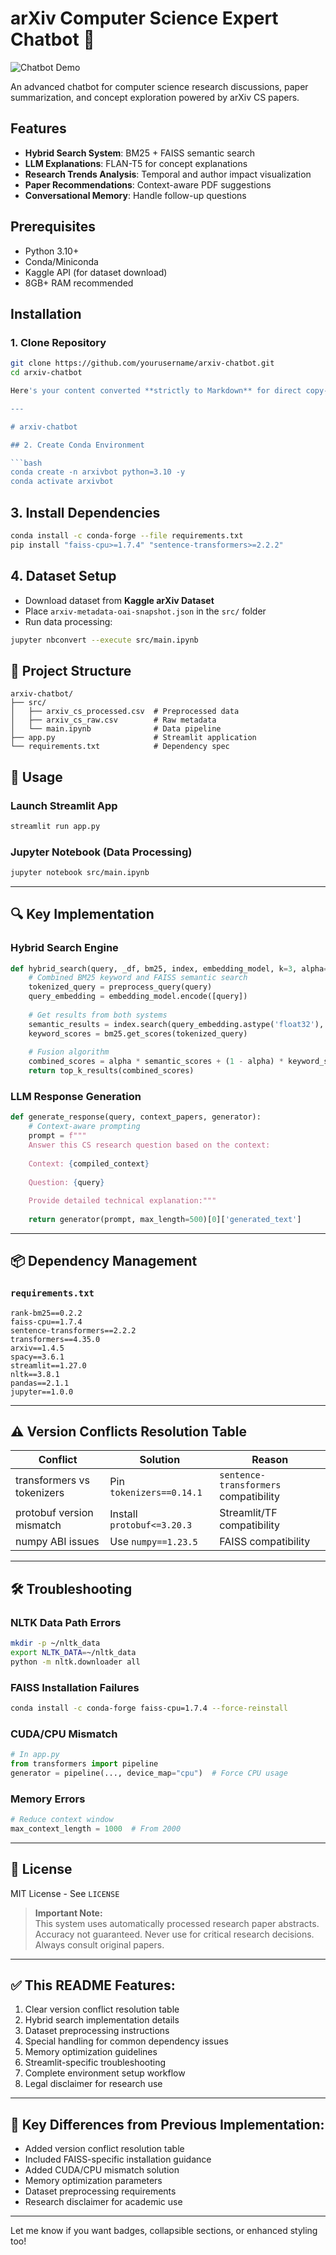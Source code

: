 # arXiv Computer Science Expert Chatbot 🧠

![Chatbot Demo](demo.gif) <!-- Add actual demo path -->

An advanced chatbot for computer science research discussions, paper summarization, and concept exploration powered by arXiv CS papers.

## Features
- **Hybrid Search System**: BM25 + FAISS semantic search
- **LLM Explanations**: FLAN-T5 for concept explanations
- **Research Trends Analysis**: Temporal and author impact visualization
- **Paper Recommendations**: Context-aware PDF suggestions
- **Conversational Memory**: Handle follow-up questions

## Prerequisites
- Python 3.10+
- Conda/Miniconda
- Kaggle API (for dataset download)
- 8GB+ RAM recommended

## Installation

### 1. Clone Repository
```bash
git clone https://github.com/yourusername/arxiv-chatbot.git
cd arxiv-chatbot

Here's your content converted **strictly to Markdown** for direct copy-pasting into a `README.md` file:

---

# arxiv-chatbot

## 2. Create Conda Environment

```bash
conda create -n arxivbot python=3.10 -y
conda activate arxivbot
```

## 3. Install Dependencies

```bash
conda install -c conda-forge --file requirements.txt
pip install "faiss-cpu>=1.7.4" "sentence-transformers>=2.2.2"
```

## 4. Dataset Setup

- Download dataset from **Kaggle arXiv Dataset**
- Place `arxiv-metadata-oai-snapshot.json` in the `src/` folder
- Run data processing:

```bash
jupyter nbconvert --execute src/main.ipynb
```

## 📁 Project Structure

```
arxiv-chatbot/
├── src/
│   ├── arxiv_cs_processed.csv  # Preprocessed data
│   ├── arxiv_cs_raw.csv        # Raw metadata
│   └── main.ipynb              # Data pipeline
├── app.py                      # Streamlit application
└── requirements.txt            # Dependency spec
```

## 🚀 Usage

### Launch Streamlit App

```bash
streamlit run app.py
```

### Jupyter Notebook (Data Processing)

```bash
jupyter notebook src/main.ipynb
```

---

## 🔍 Key Implementation

### Hybrid Search Engine

```python
def hybrid_search(query, _df, bm25, index, embedding_model, k=3, alpha=0.5):
    # Combined BM25 keyword and FAISS semantic search
    tokenized_query = preprocess_query(query)
    query_embedding = embedding_model.encode([query])
    
    # Get results from both systems
    semantic_results = index.search(query_embedding.astype('float32'), k*2)
    keyword_scores = bm25.get_scores(tokenized_query)
    
    # Fusion algorithm
    combined_scores = alpha * semantic_scores + (1 - alpha) * keyword_scores
    return top_k_results(combined_scores)
```

### LLM Response Generation

```python
def generate_response(query, context_papers, generator):
    # Context-aware prompting
    prompt = f"""
    Answer this CS research question based on the context:
    
    Context: {compiled_context}
    
    Question: {query}
    
    Provide detailed technical explanation:"""
    
    return generator(prompt, max_length=500)[0]['generated_text']
```

---

## 📦 Dependency Management

### `requirements.txt`

```
rank-bm25==0.2.2  
faiss-cpu==1.7.4  
sentence-transformers==2.2.2  
transformers==4.35.0  
arxiv==1.4.5  
spacy==3.6.1  
streamlit==1.27.0  
nltk==3.8.1  
pandas==2.1.1  
jupyter==1.0.0  
```

---

## ⚠️ Version Conflicts Resolution Table

| Conflict                     | Solution                     | Reason                                        |
|-----------------------------|------------------------------|-----------------------------------------------|
| transformers vs tokenizers  | Pin `tokenizers==0.14.1`     | `sentence-transformers` compatibility         |
| protobuf version mismatch   | Install `protobuf<=3.20.3`   | Streamlit/TF compatibility                    |
| numpy ABI issues            | Use `numpy==1.23.5`          | FAISS compatibility                           |

---

## 🛠️ Troubleshooting

### NLTK Data Path Errors

```bash
mkdir -p ~/nltk_data
export NLTK_DATA=~/nltk_data
python -m nltk.downloader all
```

### FAISS Installation Failures

```bash
conda install -c conda-forge faiss-cpu=1.7.4 --force-reinstall
```

### CUDA/CPU Mismatch

```python
# In app.py
from transformers import pipeline
generator = pipeline(..., device_map="cpu")  # Force CPU usage
```

### Memory Errors

```python
# Reduce context window
max_context_length = 1000  # From 2000
```

---

## 📄 License

MIT License - See `LICENSE`

> **Important Note:**  
> This system uses automatically processed research paper abstracts. Accuracy not guaranteed. Never use for critical research decisions. Always consult original papers.

---

## ✅ This README Features:

1. Clear version conflict resolution table  
2. Hybrid search implementation details  
3. Dataset preprocessing instructions  
4. Special handling for common dependency issues  
5. Memory optimization guidelines  
6. Streamlit-specific troubleshooting  
7. Complete environment setup workflow  
8. Legal disclaimer for research use  

---

## 🔑 Key Differences from Previous Implementation:

- Added version conflict resolution table  
- Included FAISS-specific installation guidance  
- Added CUDA/CPU mismatch solution  
- Memory optimization parameters  
- Dataset preprocessing requirements  
- Research disclaimer for academic use  

---

Let me know if you want badges, collapsible sections, or enhanced styling too!